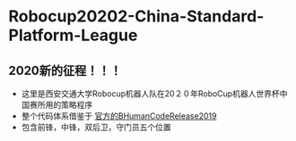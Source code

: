 # Robocup20202-China-Standard-Platform-League
## 2020新的征程！！！
* 这里是西安交通大学Robocup机器人队在20２０年RoboCup机器人世界杯中国赛所用的策略程序
* 整个代码体系借鉴于 [官方的BHumanCodeRelease2019](https://github.com/bhuman/BHumanCodeRelease)
* 包含前锋，中锋，双后卫，守门员五个位置
